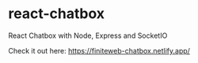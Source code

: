 # react-chatbox
React Chatbox with Node, Express and SocketIO

Check it out here: https://finiteweb-chatbox.netlify.app/
